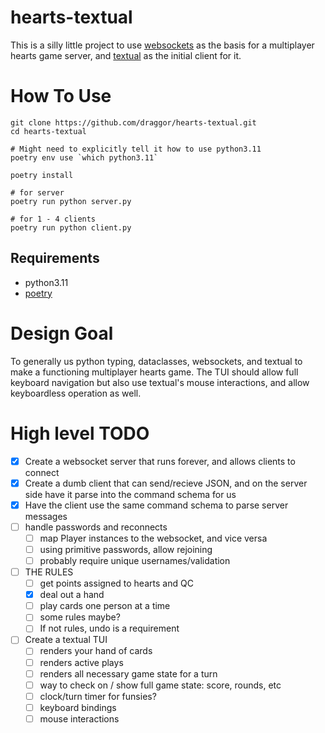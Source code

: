 # hearts-textual
This is a silly little project to use [websockets](https://github.com/aaugustin/websockets) as the basis for a multiplayer hearts game server, and [textual](https://github.com/Textualize/textual) as the initial client for it.

# How To Use
```
git clone https://github.com/draggor/hearts-textual.git
cd hearts-textual

# Might need to explicitly tell it how to use python3.11
poetry env use `which python3.11`

poetry install

# for server
poetry run python server.py

# for 1 - 4 clients
poetry run python client.py
```

## Requirements
- python3.11
- [poetry](https://python-poetry.org/)

# Design Goal
To generally us python typing, dataclasses, websockets, and textual to make a functioning multiplayer hearts game.  The TUI should allow full keyboard navigation but also use textual's mouse interactions, and allow keyboardless operation as well.

# High level TODO
- [x] Create a websocket server that runs forever, and allows clients to connect
- [x] Create a dumb client that can send/recieve JSON, and on the server side have it parse into the command schema for us
- [x] Have the client use the same command schema to parse server messages
- [ ] handle passwords and reconnects
  - [ ] map Player instances to the websocket, and vice versa
  - [ ] using primitive passwords, allow rejoining
  - [ ] probably require unique usernames/validation
- [ ] THE RULES
  - [ ] get points assigned to hearts and QC
  - [x] deal out a hand
  - [ ] play cards one person at a time
  - [ ] some rules maybe?
  - [ ] If not rules, undo is a requirement
- [ ] Create a textual TUI
  - [ ] renders your hand of cards
  - [ ] renders active plays
  - [ ] renders all necessary game state for a turn
  - [ ] way to check on / show full game state: score, rounds, etc
  - [ ] clock/turn timer for funsies?
  - [ ] keyboard bindings
  - [ ] mouse interactions
